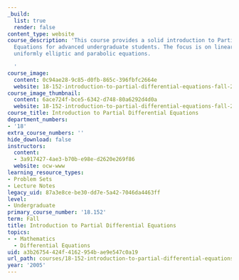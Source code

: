 ```yaml
---
_build:
  list: true
  render: false
content_type: website
course_description: 'This course provides a solid introduction to Partial Differential
  Equations for advanced undergraduate students. The focus is on linear second order
  uniformly elliptic and parabolic equations.

  '
course_image:
  content: 0c94ae28-9c85-d0fb-865c-396fbfc2664e
  website: 18-152-introduction-to-partial-differential-equations-fall-2005
course_image_thumbnail:
  content: 6ace724f-bce5-6342-d748-80a6292d4d0a
  website: 18-152-introduction-to-partial-differential-equations-fall-2005
course_title: Introduction to Partial Differential Equations
department_numbers:
- '18'
extra_course_numbers: ''
hide_download: false
instructors:
  content:
  - 3a917427-4ae3-b70b-e98e-d2620e269f86
  website: ocw-www
learning_resource_types:
- Problem Sets
- Lecture Notes
legacy_uid: 87a3e8ce-be30-dd7e-5a42-7046da4463ff
level:
- Undergraduate
primary_course_number: '18.152'
term: Fall
title: Introduction to Partial Differential Equations
topics:
- - Mathematics
  - Differential Equations
uid: a3b26754-424f-4162-954b-ae9e547c0a19
url_path: courses/18-152-introduction-to-partial-differential-equations-fall-2005
year: '2005'
---
```

